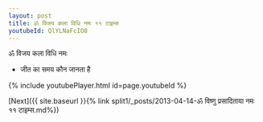 ```yaml
---
layout: post
title: ॐ विजय कला विधि नमः ११ टाइम्स
youtubeId: QlYLNaFcIO8
---
```

 
 
 ॐ विजय कला विधि नमः  
 
 -  जीत का समय कौन जानता है 
 
  
 
  
 
 
 
 
 
 


{% include youtubePlayer.html id=page.youtubeId %}
 
[Next]({{ site.baseurl }}{% link  split1/_posts/2013-04-14-ॐ विष्णु प्रसादिताया नमः ११ टाइम्स.md%})
 
